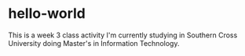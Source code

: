 # hello-world
This is a week 3 class activity
I'm currently studying in Southern Cross University doing Master's in Information Technology.
